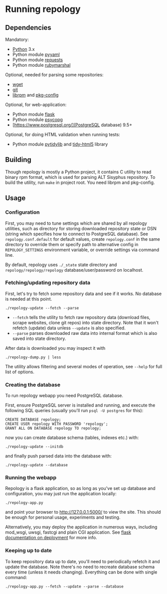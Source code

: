# Running repology

## Dependencies

Mandatory:

- [Python](https://www.python.org/) 3.x
- Python module [pyyaml](http://pyyaml.org/)
- Python module [requests](http://python-requests.org/)
- Python module [rubymarshal](https://github.com/d9pouces/RubyMarshal)

Optional, needed for parsing some repositories:

- [wget](https://www.gnu.org/software/wget/)
- [git](https://git-scm.com/)
- [librpm](http://www.rpm.org/) and [pkg-config](https://www.freedesktop.org/wiki/Software/pkg-config/)

Optional, for web-application:

- Python module [flask](http://flask.pocoo.org/)
- Python module [psycopg](http://initd.org/psycopg/)
- [https://www.postgresql.org/](PostgreSQL database) 9.5+

Optional, for doing HTML validation when running tests:
- Python module [pytidylib](https://pypi.python.org/pypi/pytidylib) and [tidy-html5](http://www.html-tidy.org/) library

## Building

Though repology is mostly a Python project, it contains C utility to
read binary rpm format, which is used for parsing ALT Sisyphus
repository. To build the utility, run ```make``` in project root.
You need librpm and pkg-config.

## Usage

### Configuration

First, you may need to tune settings which are shared by all repology
utilities, such as directory for storing downloaded repository state
or DSN (string which specifies how to connect to PostgreSQL database).
See ```repology.conf.default``` for default values, create
```repology.conf``` in the same directory to override them or
specify path to alternative config in ```REPOLOGY_SETTINGS```
environment variable, or override settings via command line.

By default, repology uses ```./_state``` state directory and
```repology/repology/repology``` database/user/password on localhost.

### Fetching/updating repository data

First, let's try to fetch some repository data and see if it works.
No database is needed at this point.

```
./repology-update --fetch --parse
```

* ```--fetch``` tells the utility to fetch raw repository data
(download files, scrape websites, clone git repos) into state
directory. Note that it won't refetch (update) data unless
```--update``` is also specified.
* ```--parse``` parses downloaded raw data into internal format
which is also saved into state directory.

After data is downloaded you may inspect it with

```
./repology-dump.py | less
```

The utility allows filtering and several modes of operation, see
```--help``` for full list of options.

### Creating the database

To run repology webapp you need PostgreSQL database.

First, ensure PostgreSQL server is installed and running,
and execute the following SQL queries (usually you'll run
```psql -U postgres``` for this):

```
CREATE DATABASE repology;
CREATE USER repology WITH PASSWORD 'repology';
GRANT ALL ON DATABASE repology TO repology;
```

now you can create database schema (tables, indexes etc.) with:

```
./repology-update --initdb
```

and finally push parsed data into the database with:

```
./repology-update --database
```

### Running the webapp

Repology is a flask application, so as long as you've set up
database and configuration, you may just run the application
locally:

```
./repology-app.py
```

and point your browser to http://127.0.0.1:5000/ to view the
site. This should be enough for personal usage, experiments and
testing.

Alternatively, you may deploy the application in numerous ways,
including mod_wsgi, uwsgi, fastcgi and plain CGI application. See
[flask documentation on deployment](http://flask.pocoo.org/docs/0.11/deploying/)
for more info.

### Keeping up to date

To keep repository data up to date, you'll need to periodically
refetch it and update the database. Note there's no need to recreate
database schema every time (unless it needs changing). Everything
can be done with single command:

```
./repology-app.py --fetch --update --parse --database
```
